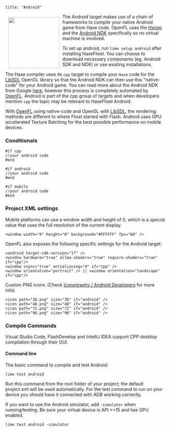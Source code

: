```
title: "Android"
```

<img src="/images/targets/android-logo.svg" width="160px" style="float:left; padding:10px" />

The Android target makes use of a chain of frameworks to compile your native Android game from Haxe code. OpenFL uses the [Hxcpp](http://lib.haxe.org/p/hxcpp) and the [Android NDK](http://developer.android.com/tools/sdk/ndk/index.html) specifically so no virtual machine is involved.

To set up android, run `lime setup android` after installing HaxeFlixel. You can choose to download necessary components (eg. Android SDK and NDK) or use existing installations.

The Haxe compiler uses its ```cpp``` target to compile your ```Haxe``` code for the [LibSDL](http://libsdl.org) OpenGL library so that the Android NDK can then use this "native-code" for your Android game. You can read more about the Android NDK from Google [here](http://developer.android.com/tools/sdk/ndk/index.html), however this process is completely automated by [OpenFL](http://openfl.org). Android is part of the cpp group of targets and when developers mention ```cpp``` the topic may be relevant to HaxeFlixel Android.

With [OpenFL](http://openfl.org) using native-code and OpenGL with [LibSDL](http://libsdl.org), the rendering methods are different to where Flixel started with Flash. Android uses GPU accelerated Texture Batching for the best possible performance on mobile devices.

### Conditionals

```
#if cpp
//your android code
#end

#if android
//your android code
#end

#if mobile
//your android code
#end
```

### Project XML settings

Mobile platforms can use a window width and height of 0, which is a special value that uses the full resolution of the current display.

```
<window width="0" height="0" background="#FFFFFF" fps="60" />
```

OpenFL also exposes the following specific settings for the Android target:

```
<android target-sdk-version="17" />
<window hardware="true" allow-shaders="true" require-shaders="true" if="cpp"/>
<window vsync="true" antialiasing="4" if="cpp" />
<window orientation="portrait" /> || <window orientation="landscape" if="cpp"/>
```

Custom PNG icons: (Check [Iconography / Android Developers](http://developer.android.com/design/style/iconography.html) for more info)

```
<icon path="36.png" size="36" if="android" />
<icon path="48.png" size="48" if="android" />
<icon path="72.png" size="72" if="android" />
<icon path="96.png" size="96" if="android" />
```

### Compile Commands

Visual Studio Code, FlashDevelop and IntelliJ IDEA support CPP desktop compilation through their GUI.

#### Command line

The basic command to compile and test Android:

```
lime test android
```

Run this command from the root folder of your project; the default project.xml will be used automatically. For the test command to run on your device you should have it connected with ADB working correctly.

If you want to use the Android simulator, add `-simulator` when running/testing. Be sure your virtual device is API >=15 and has GPU enabled.

```
lime test android -simulator
```
